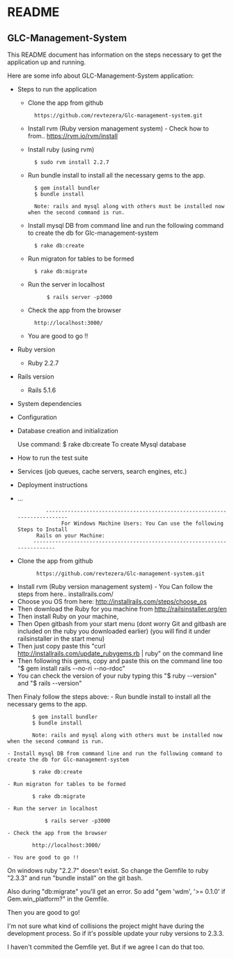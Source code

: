 # README

## GLC-Management-System

This README document has information on the steps necessary to get the
application up and running.

Here are some info about GLC-Management-System application:

* Steps to run the application
	
	- Clone the app from github

			https://github.com/revtezera/Glc-management-system.git

	- Install rvm (Ruby version management system) - Check how to from..
			https://rvm.io/rvm/install
	
	- Install ruby (using rvm)
	
			$ sudo rvm install 2.2.7

	- Run bundle install to install all the necessary gems to the app.
			
			$ gem install bundler
			$ bundle install
			
			Note: rails and mysql along with others must be installed now when the second command is run.

	- Install mysql DB from command line and run the following command to create the db for Glc-management-system

			$ rake db:create

	- Run migraton for tables to be formed

			$ rake db:migrate
	
	- Run the server in localhost

		        $ rails server -p3000

	- Check the app from the browser

			http://localhost:3000/

	- You are good to go !!

* Ruby version

	- Ruby 2.2.7

* Rails version

	- Rails 5.1.6

* System dependencies

* Configuration

* Database creation and initialization

	Use command: 
	$ rake db:create 
	To create Mysql database

* How to run the test suite

* Services (job queues, cache servers, search engines, etc.)

* Deployment instructions

* ...

               --------------------------------------------------------------------------
                    For Windows Machine Users: You Can use the following Steps to Install
		    Rails on your Machine:
	       --------------------------------------------------------------------------
- Clone the app from github

			https://github.com/revtezera/Glc-management-system.git

* Install rvm (Ruby version management system) - You Can follow the steps from here..
			installrails.com/
* Choose you OS from here: http://installrails.com/steps/choose_os
* Then download the Ruby for you machine from http://railsinstaller.org/en
* Then install Ruby on your machine, 
* Then Open gitbash from your start menu (dont worry Git and gitbash are included on the ruby you downloaded earlier)
    (you will find it under railsinstaller in the start menu)
* Then just copy paste this "curl http://installrails.com/update_rubygems.rb | ruby" on the command line
* Then following this gems, copy and paste this on the command line too "$ gem install rails --no-ri --no-rdoc"
* You can check the version of your ruby typing this "$ ruby --version" and "$ rails --version"

Then Finaly follow the steps above: 
         - Run bundle install to install all the necessary gems to the app.
			
			$ gem install bundler
			$ bundle install
			
			Note: rails and mysql along with others must be installed now when the second command is run.

	- Install mysql DB from command line and run the following command to create the db for Glc-management-system

			$ rake db:create

	- Run migraton for tables to be formed

			$ rake db:migrate
	
	- Run the server in localhost

		        $ rails server -p3000

	- Check the app from the browser

			http://localhost:3000/

	- You are good to go !!

On windows ruby "2.2.7" doesn't exist. So change the Gemfile to ruby "2.3.3" and run "bundle install" on the git bash.

Also during "db:migrate" you'll get an error. So add "gem 'wdm', '>= 0.1.0' if Gem.win_platform?" in the Gemfile.

Then you are good to go! 

I'm not sure what kind of collisions the project might have during the development process. So if it's possible update your ruby versions to 2.3.3.

I haven't commited the Gemfile yet. But if we agree I can do that too.


             
